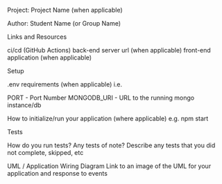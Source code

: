 Project: Project Name (when applicable)


Author: Student Name (or Group Name)


Links and Resources

ci/cd (GitHub Actions)
back-end server url (when applicable)
front-end application (when applicable)

Setup

.env requirements (when applicable)
i.e.

PORT - Port Number
MONGODB_URI - URL to the running mongo instance/db

How to initialize/run your application (where applicable)
e.g. npm start

Tests

How do you run tests?
Any tests of note?
Describe any tests that you did not complete, skipped, etc

UML / Application Wiring Diagram
Link to an image of the UML for your application and response to events